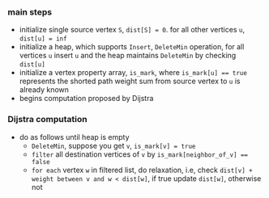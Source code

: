 ### main steps

* initialize single source vertex `S`, `dist[S] = 0`. for all other vertices `u`, `dist[u] = inf`
* initialize a heap, which supports `Insert`, `DeleteMin` operation, for all vertices `u` insert `u` and the heap maintains `DeleteMin` by checking `dist[u]`
* initialize a vertex property array, `is_mark`, where `is_mark[u] == true` represents the shorted path weight sum from source vertex to `u` is already known
* begins computation proposed by Dijstra

### Dijstra computation

* do as follows until heap is empty
  * `DeleteMin`, suppose you get `v`, `is_mark[v] = true`
  * `filter` all destination vertices of `v` by `is_mark[neighbor_of_v] == false`
  * `for each` vertex `w` in filtered list, do relaxation, i.e, check `dist[v] + weight between v and w < dist[w]`, if true update `dist[w]`, otherwise not
